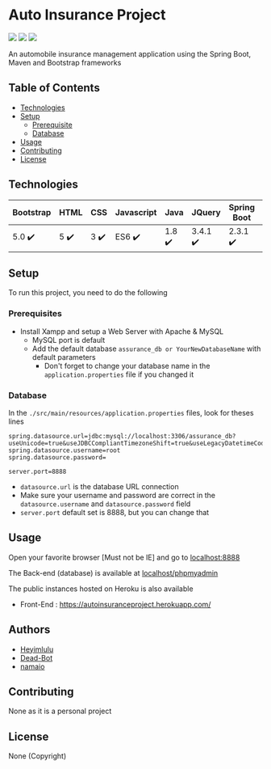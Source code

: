 # Auto Insurance Project

![](https://img.shields.io/badge/Apache%20Maven%3A%20Build-passing-success?logo=github) ![](https://img.shields.io/badge/Spring%20Boot%20Back--End%3A%20Build%20--%20Test%20--%20Deploy-passing-success?logo=github) ![](https://img.shields.io/badge/Bootstrap%20Frond--End%3A%20Deploy-passing-success?logo=github)

An automobile insurance management application using the Spring Boot, Maven and Bootstrap frameworks

## Table of Contents

- [Technologies](#technologies)
- [Setup](#setup)
  - [Prerequisite](#prerequisites)
  - [Database](#database)
- [Usage](#usage)
- [Contributing](#contributing)
- [License](#license)

## Technologies

| Bootstrap  | HTML | CSS | Javascript |  Java | JQuery | Spring Boot | Maven | Hibernate
| ------------- | ------------- | ------------- | ------------- | ------------- | ------------- | ------------- | ------------- | ------------- |
| 5.0 ✔️ | 5 ✔️ | 3 ✔️ | ES6 ✔️ | 1.8 ✔️ | 3.4.1 ✔️ | 2.3.1 ✔️ | 3.0 ✔️ | 5.4 ✔️ |

## Setup

To run this project, you need to do the following

### Prerequisites

- Install Xampp and setup a Web Server with Apache & MySQL
  - MySQL port is default
  - Add the default database `assurance_db or YourNewDatabaseName` with default parameters
    - Don't forget to change your database name in the `application.properties` file if you changed it

### Database

In the `./src/main/resources/application.properties` files, look for theses lines

```
spring.datasource.url=jdbc:mysql://localhost:3306/assurance_db?useUnicode=true&useJDBCCompliantTimezoneShift=true&useLegacyDatetimeCode=false&serverTimezone=UTC
spring.datasource.username=root
spring.datasource.password=	

server.port=8888
```

- `datasource.url` is the database URL connection
- Make sure your username and password are correct in the `datasource.username` and `datasource.password` field
- `server.port` default set is 8888, but you can change that

## Usage

Open your favorite browser [Must not be IE] and go to [localhost:8888](http://localhost:8888)

The Back-end (database) is available at [localhost/phpmyadmin](http://localhost/phpmyadmin)

The public instances hosted on Heroku is also available

- Front-End : https://autoinsuranceproject.herokuapp.com/

## Authors

- [Heyimlulu](https://github.com/Heyimlulu)
- [Dead-Bot](https://github.com/Dead-Bot)
- [namaio](https://github.com/namaio)

## Contributing

None as it is a personal project

## License

None (Copyright)
